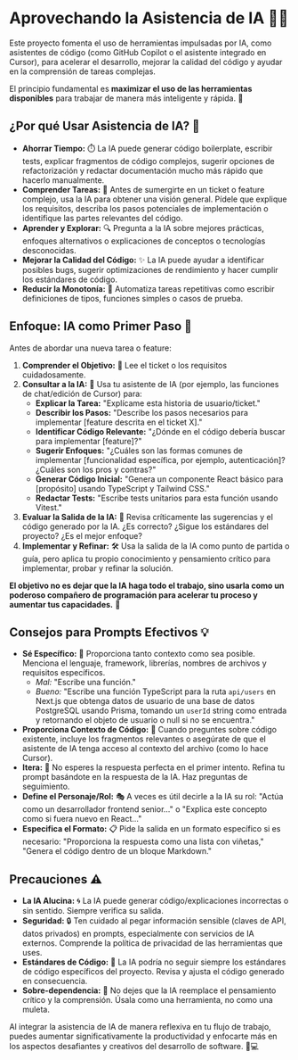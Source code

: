 # Aprovechando la Asistencia de IA 🤖🧠

Este proyecto fomenta el uso de herramientas impulsadas por IA, como asistentes de código (como GitHub Copilot o el asistente integrado en Cursor), para acelerar el desarrollo, mejorar la calidad del código y ayudar en la comprensión de tareas complejas.

El principio fundamental es **maximizar el uso de las herramientas disponibles** para trabajar de manera más inteligente y rápida. 🚀

## ¿Por qué Usar Asistencia de IA? 🤔

- **Ahorrar Tiempo:** ⏱️ La IA puede generar código boilerplate, escribir tests, explicar fragmentos de código complejos, sugerir opciones de refactorización y redactar documentación mucho más rápido que hacerlo manualmente.
- **Comprender Tareas:** 🧩 Antes de sumergirte en un ticket o feature complejo, usa la IA para obtener una visión general. Pídele que explique los requisitos, describa los pasos potenciales de implementación o identifique las partes relevantes del código.
- **Aprender y Explorar:** 🔍 Pregunta a la IA sobre mejores prácticas, enfoques alternativos o explicaciones de conceptos o tecnologías desconocidas.
- **Mejorar la Calidad del Código:** ✨ La IA puede ayudar a identificar posibles bugs, sugerir optimizaciones de rendimiento y hacer cumplir los estándares de código.
- **Reducir la Monotonía:** 🔄 Automatiza tareas repetitivas como escribir definiciones de tipos, funciones simples o casos de prueba.

## Enfoque: IA como Primer Paso 🥇

Antes de abordar una nueva tarea o feature:

1.  **Comprender el Objetivo:** 🎯 Lee el ticket o los requisitos cuidadosamente.
2.  **Consultar a la IA:** 💬 Usa tu asistente de IA (por ejemplo, las funciones de chat/edición de Cursor) para:
    - **Explicar la Tarea:** "Explícame esta historia de usuario/ticket."
    - **Describir los Pasos:** "Describe los pasos necesarios para implementar [feature descrita en el ticket X]."
    - **Identificar Código Relevante:** "¿Dónde en el código debería buscar para implementar [feature]?"
    - **Sugerir Enfoques:** "¿Cuáles son las formas comunes de implementar [funcionalidad específica, por ejemplo, autenticación]? ¿Cuáles son los pros y contras?"
    - **Generar Código Inicial:** "Genera un componente React básico para [propósito] usando TypeScript y Tailwind CSS."
    - **Redactar Tests:** "Escribe tests unitarios para esta función usando Vitest."
3.  **Evaluar la Salida de la IA:** 🧐 Revisa críticamente las sugerencias y el código generado por la IA. ¿Es correcto? ¿Sigue los estándares del proyecto? ¿Es el mejor enfoque?
4.  **Implementar y Refinar:** 🛠️ Usa la salida de la IA como punto de partida o guía, pero aplica tu propio conocimiento y pensamiento crítico para implementar, probar y refinar la solución.

**El objetivo no es dejar que la IA haga todo el trabajo, sino usarla como un poderoso compañero de programación para acelerar tu proceso y aumentar tus capacidades.** 👥

## Consejos para Prompts Efectivos 💡

- **Sé Específico:** 📝 Proporciona tanto contexto como sea posible. Menciona el lenguaje, framework, librerías, nombres de archivos y requisitos específicos.
    - _Mal:_ "Escribe una función."
    - _Bueno:_ "Escribe una función TypeScript para la ruta `api/users` en Next.js que obtenga datos de usuario de una base de datos PostgreSQL usando Prisma, tomando un `userId` string como entrada y retornando el objeto de usuario o null si no se encuentra."
- **Proporciona Contexto de Código:** 📄 Cuando preguntes sobre código existente, incluye los fragmentos relevantes o asegúrate de que el asistente de IA tenga acceso al contexto del archivo (como lo hace Cursor).
- **Itera:** 🔁 No esperes la respuesta perfecta en el primer intento. Refina tu prompt basándote en la respuesta de la IA. Haz preguntas de seguimiento.
- **Define el Personaje/Rol:** 🎭 A veces es útil decirle a la IA su rol: "Actúa como un desarrollador frontend senior..." o "Explica este concepto como si fuera nuevo en React..."
- **Especifica el Formato:** 📋 Pide la salida en un formato específico si es necesario: "Proporciona la respuesta como una lista con viñetas," "Genera el código dentro de un bloque Markdown."

## Precauciones ⚠️

- **La IA Alucina:** 🌀 La IA puede generar código/explicaciones incorrectas o sin sentido. Siempre verifica su salida.
- **Seguridad:** 🔒 Ten cuidado al pegar información sensible (claves de API, datos privados) en prompts, especialmente con servicios de IA externos. Comprende la política de privacidad de las herramientas que uses.
- **Estándares de Código:** 📏 La IA podría no seguir siempre los estándares de código específicos del proyecto. Revisa y ajusta el código generado en consecuencia.
- **Sobre-dependencia:** 🚫 No dejes que la IA reemplace el pensamiento crítico y la comprensión. Úsala como una herramienta, no como una muleta.

Al integrar la asistencia de IA de manera reflexiva en tu flujo de trabajo, puedes aumentar significativamente la productividad y enfocarte más en los aspectos desafiantes y creativos del desarrollo de software. 🚀💻
